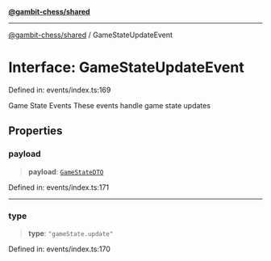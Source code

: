 [**@gambit-chess/shared**](../README.md)

***

[@gambit-chess/shared](../globals.md) / GameStateUpdateEvent

# Interface: GameStateUpdateEvent

Defined in: events/index.ts:169

Game State Events
These events handle game state updates

## Properties

### payload

> **payload**: [`GameStateDTO`](GameStateDTO.md)

Defined in: events/index.ts:171

***

### type

> **type**: `"gameState.update"`

Defined in: events/index.ts:170
